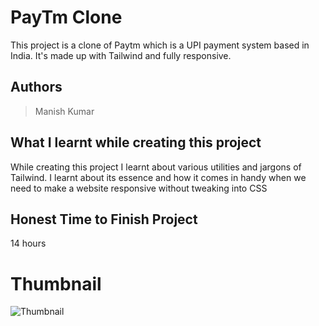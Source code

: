
# PayTm Clone

This project is a clone of Paytm which is a UPI payment system based in India. It's made up with Tailwind and fully responsive.





## Authors

 >Manish Kumar 


## What I learnt while creating this project

While creating this project I learnt about various utilities and jargons of Tailwind. I learnt about its essence and how it comes in handy when we need to make a website responsive without tweaking into CSS



## Honest Time to Finish Project

14 hours


# Thumbnail

![Thumbnail](https://user-images.githubusercontent.com/102028645/188322659-ce95edad-150f-4c22-9e5a-cd0e667da121.PNG)

